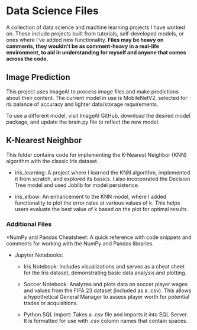 # Data Science Files

A collection of data science and machine learning projects I have worked on. These include projects built from tutorials, self-developed models, or ones where I’ve added new functionality.
__Files may be heavy on comments, they wouldn't be as comment-heavy in a real-life environment, to aid in understanding for myself and anyone that comes across the code.__

## Image Prediction
This project uses ImageAI to process image files and make predictions about their content. The current model in use is MobileNetV2, selected for its balance of accuracy and lighter data/storage requirements.

To use a different model, visit ImageAI GitHub, download the desired model package, and update the brain.py file to reflect the new model.

## K-Nearest Neighbor
This folder contains code for implementing the K-Nearest Neighbor (KNN) algorithm with the classic Iris dataset.

* iris_learning: A project where I learned the KNN algorithm, implemented it from scratch, and explored its basics. I also incorporated the Decision Tree model and used Joblib for model persistence.

* iris_elbow: An enhancement to the KNN model, where I added functionality to plot the error rates at various values of k. This helps users evaluate the best value of k based on the plot for optimal results.

### Additional Files
*NumPy and Pandas Cheatsheet: A quick reference with code snippets and comments for working with the NumPy and Pandas libraries.

* Jupyter Notebooks:

  * Iris Notebook: Includes visualizations and serves as a cheat sheet for the Iris dataset, demonstrating basic data analysis and plotting.
  
  * Soccer Notebook: Analyzes and plots data on soccer player wages and values from the FIFA 23 dataset (included as a .csv). This allows a hypothetical General Manager to assess player worth for potential trades or acquisitions.

  * Python SQL Import: Takes a .csv file and imports it into SQL Server. It is formatted for use with .csv column names that contain spaces.
